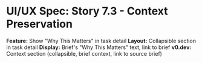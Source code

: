 # UI/UX Spec: Story 7.3 - Context Preservation
**Feature:** Show "Why This Matters" in task detail
**Layout:** Collapsible section in task detail
**Display:** Brief's "Why This Matters" text, link to brief
**v0.dev:** Context section (collapsible, brief context, link to source brief)
